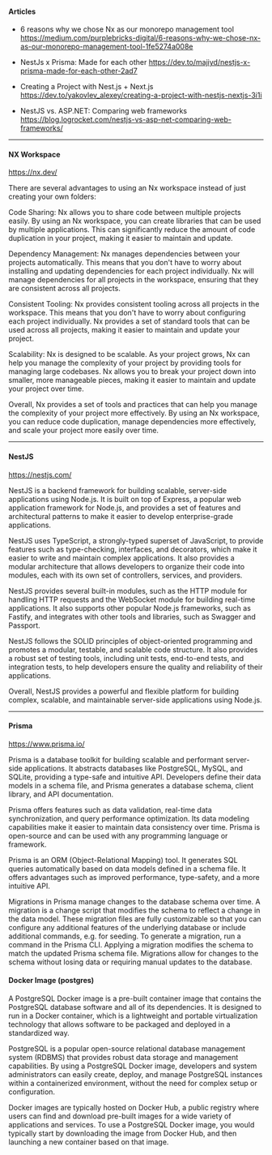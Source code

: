 #### Articles

- 6 reasons why we chose Nx as our monorepo management tool
  https://medium.com/purplebricks-digital/6-reasons-why-we-chose-nx-as-our-monorepo-management-tool-1fe5274a008e

- NestJs x Prisma: Made for each other
  https://dev.to/majiyd/nestjs-x-prisma-made-for-each-other-2ad7

- Creating a Project with Nest.js + Next.js
  https://dev.to/yakovlev_alexey/creating-a-project-with-nestjs-nextjs-3i1i

- NestJS vs. ASP.NET: Comparing web frameworks
  https://blog.logrocket.com/nestjs-vs-asp-net-comparing-web-frameworks/

---

#### NX Workspace

https://nx.dev/

There are several advantages to using an Nx workspace instead of just creating your own folders:

Code Sharing: Nx allows you to share code between multiple projects easily. By using an Nx workspace, you can create libraries that can be used by multiple applications. This can significantly reduce the amount of code duplication in your project, making it easier to maintain and update.

Dependency Management: Nx manages dependencies between your projects automatically. This means that you don't have to worry about installing and updating dependencies for each project individually. Nx will manage dependencies for all projects in the workspace, ensuring that they are consistent across all projects.

Consistent Tooling: Nx provides consistent tooling across all projects in the workspace. This means that you don't have to worry about configuring each project individually. Nx provides a set of standard tools that can be used across all projects, making it easier to maintain and update your project.

Scalability: Nx is designed to be scalable. As your project grows, Nx can help you manage the complexity of your project by providing tools for managing large codebases. Nx allows you to break your project down into smaller, more manageable pieces, making it easier to maintain and update your project over time.

Overall, Nx provides a set of tools and practices that can help you manage the complexity of your project more effectively. By using an Nx workspace, you can reduce code duplication, manage dependencies more effectively, and scale your project more easily over time.

---

#### NestJS

https://nestjs.com/

NestJS is a backend framework for building scalable, server-side applications using Node.js. It is built on top of Express, a popular web application framework for Node.js, and provides a set of features and architectural patterns to make it easier to develop enterprise-grade applications.

NestJS uses TypeScript, a strongly-typed superset of JavaScript, to provide features such as type-checking, interfaces, and decorators, which make it easier to write and maintain complex applications. It also provides a modular architecture that allows developers to organize their code into modules, each with its own set of controllers, services, and providers.

NestJS provides several built-in modules, such as the HTTP module for handling HTTP requests and the WebSocket module for building real-time applications. It also supports other popular Node.js frameworks, such as Fastify, and integrates with other tools and libraries, such as Swagger and Passport.

NestJS follows the SOLID principles of object-oriented programming and promotes a modular, testable, and scalable code structure. It also provides a robust set of testing tools, including unit tests, end-to-end tests, and integration tests, to help developers ensure the quality and reliability of their applications.

Overall, NestJS provides a powerful and flexible platform for building complex, scalable, and maintainable server-side applications using Node.js.

---

#### Prisma

https://www.prisma.io/

Prisma is a database toolkit for building scalable and performant server-side applications. It abstracts databases like PostgreSQL, MySQL, and SQLite, providing a type-safe and intuitive API. Developers define their data models in a schema file, and Prisma generates a database schema, client library, and API documentation.

Prisma offers features such as data validation, real-time data synchronization, and query performance optimization. Its data modeling capabilities make it easier to maintain data consistency over time. Prisma is open-source and can be used with any programming language or framework.

Prisma is an ORM (Object-Relational Mapping) tool. It generates SQL queries automatically based on data models defined in a schema file. It offers advantages such as improved performance, type-safety, and a more intuitive API.

Migrations in Prisma manage changes to the database schema over time. A migration is a change script that modifies the schema to reflect a change in the data model. These migration files are fully customizable so that you can configure any additional features of the underlying database or include additional commands, e.g. for seeding. To generate a migration, run a command in the Prisma CLI. Applying a migration modifies the schema to match the updated Prisma schema file. Migrations allow for changes to the schema without losing data or requiring manual updates to the database.

#### Docker Image (postgres)

A PostgreSQL Docker image is a pre-built container image that contains the PostgreSQL database software and all of its dependencies. It is designed to run in a Docker container, which is a lightweight and portable virtualization technology that allows software to be packaged and deployed in a standardized way.

PostgreSQL is a popular open-source relational database management system (RDBMS) that provides robust data storage and management capabilities. By using a PostgreSQL Docker image, developers and system administrators can easily create, deploy, and manage PostgreSQL instances within a containerized environment, without the need for complex setup or configuration.

Docker images are typically hosted on Docker Hub, a public registry where users can find and download pre-built images for a wide variety of applications and services. To use a PostgreSQL Docker image, you would typically start by downloading the image from Docker Hub, and then launching a new container based on that image.
